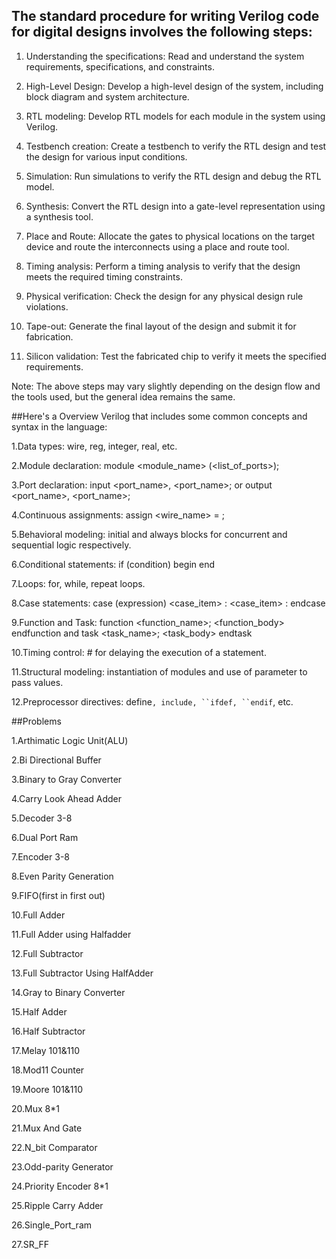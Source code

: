 ## The standard procedure for writing Verilog code for digital designs involves the following steps:

1. Understanding the specifications: Read and understand the system requirements, specifications, and constraints.

2. High-Level Design: Develop a high-level design of the system, including block diagram and system architecture.

3. RTL modeling: Develop RTL models for each module in the system using Verilog.

4. Testbench creation: Create a testbench to verify the RTL design and test the design for various input conditions.

5. Simulation: Run simulations to verify the RTL design and debug the RTL model.

6. Synthesis: Convert the RTL design into a gate-level representation using a synthesis tool.

7. Place and Route: Allocate the gates to physical locations on the target device and route the interconnects using a place and route tool.

8. Timing analysis: Perform a timing analysis to verify that the design meets the required timing constraints.

9. Physical verification: Check the design for any physical design rule violations.

10. Tape-out: Generate the final layout of the design and submit it for fabrication.

11. Silicon validation: Test the fabricated chip to verify it meets the specified requirements.

Note: The above steps may vary slightly depending on the design flow and the tools used, but the general idea remains the same.


##Here's a Overview Verilog that includes some common concepts and syntax in the language:

1.Data types: wire, reg, integer, real, etc.

2.Module declaration: module <module_name> (<list_of_ports>);

3.Port declaration: input <port_name>, <port_name>; or output <port_name>, <port_name>;

4.Continuous assignments: assign <wire_name> = <expression>;

5.Behavioral modeling: initial and always blocks for concurrent and sequential logic respectively.

6.Conditional statements: if (condition) begin <statements> end

7.Loops: for, while, repeat loops.

8.Case statements: case (expression) <case_item> : <statements> <case_item> : <statements> endcase

9.Function and Task: function <function_name>; <function_body> endfunction and task <task_name>; <task_body> endtask

10.Timing control: #<time> <statement> for delaying the execution of a statement.

11.Structural modeling: instantiation of modules and use of parameter to pass values.

12.Preprocessor directives: define`, include, ``ifdef, ``endif`, etc.

##Problems

1.Arthimatic Logic Unit(ALU)

2.Bi Directional Buffer

3.Binary to Gray Converter

4.Carry Look Ahead Adder

5.Decoder 3-8

6.Dual Port Ram

7.Encoder 3-8

8.Even Parity Generation

9.FIFO(first in first out)

10.Full Adder

11.Full Adder using Halfadder 

12.Full Subtractor

13.Full Subtractor Using HalfAdder

14.Gray to Binary Converter

15.Half Adder

16.Half Subtractor

17.Melay 101&110

18.Mod11 Counter

19.Moore 101&110

20.Mux 8*1

21.Mux And Gate

22.N_bit Comparator

23.Odd-parity Generator

24.Priority Encoder 8*1

25.Ripple Carry Adder

26.Single_Port_ram

27.SR_FF

 


